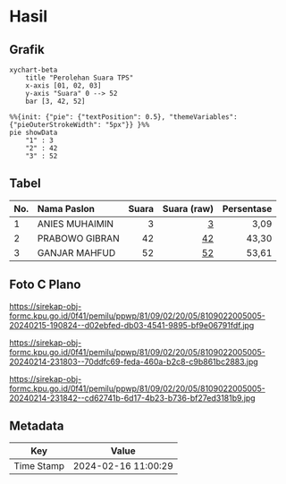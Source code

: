 # Hasil

## Grafik

```mermaid
xychart-beta
    title "Perolehan Suara TPS"
    x-axis [01, 02, 03]
    y-axis "Suara" 0 --> 52
    bar [3, 42, 52]
```

```mermaid
%%{init: {"pie": {"textPosition": 0.5}, "themeVariables": {"pieOuterStrokeWidth": "5px"}} }%%
pie showData
    "1" : 3
    "2" : 42
    "3" : 52
```

## Tabel

| No. | Nama Paslon    | Suara | Suara (raw) | Persentase |
|:--- |:-------------- | -----:| -----------:| ----------:|
| 1   | ANIES MUHAIMIN | 3     | [3][p-1]    | 3,09       |
| 2   | PRABOWO GIBRAN | 42    | [42][p-2]   | 43,30      |
| 3   | GANJAR MAHFUD  | 52    | [52][p-3]   | 53,61      |


[p-1]: https://github.com/gigit-pemilu/pemilu-2024-81-maluku/blob/main/pilpres/hitung-suara/sub/81-maluku/sub/09-buru-selatan/sub/02-waesama/sub/2005-waelikut/sub/005-tps/sub/paslon-1.txt
[p-2]: https://github.com/gigit-pemilu/pemilu-2024-81-maluku/blob/main/pilpres/hitung-suara/sub/81-maluku/sub/09-buru-selatan/sub/02-waesama/sub/2005-waelikut/sub/005-tps/sub/paslon-2.txt
[p-3]: https://github.com/gigit-pemilu/pemilu-2024-81-maluku/blob/main/pilpres/hitung-suara/sub/81-maluku/sub/09-buru-selatan/sub/02-waesama/sub/2005-waelikut/sub/005-tps/sub/paslon-3.txt

## Foto C Plano

https://sirekap-obj-formc.kpu.go.id/0f41/pemilu/ppwp/81/09/02/20/05/8109022005005-20240215-190824--d02ebfed-db03-4541-9895-bf9e06791fdf.jpg

https://sirekap-obj-formc.kpu.go.id/0f41/pemilu/ppwp/81/09/02/20/05/8109022005005-20240214-231803--70ddfc69-feda-460a-b2c8-c9b861bc2883.jpg

https://sirekap-obj-formc.kpu.go.id/0f41/pemilu/ppwp/81/09/02/20/05/8109022005005-20240214-231842--cd62741b-6d17-4b23-b736-bf27ed3181b9.jpg


## Metadata

| Key        | Value               |
| ---------- | ------------------- |
| Time Stamp | 2024-02-16 11:00:29 |



